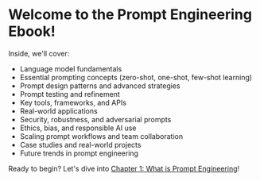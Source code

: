 # Welcome to the Prompt Engineering Ebook!


Inside, we'll cover:

- Language model fundamentals
- Essential prompting concepts (zero-shot, one-shot, few-shot learning)
- Prompt design patterns and advanced strategies
- Prompt testing and refinement
- Key tools, frameworks, and APIs
- Real-world applications
- Security, robustness, and adversarial prompts
- Ethics, bias, and responsible AI use
- Scaling prompt workflows and team collaboration
- Case studies and real-world projects
- Future trends in prompt engineering

Ready to begin? Let's dive into [Chapter 1: What is Prompt Engineering](01-introduction/1.1-what-is-prompt-engineering.md)!
